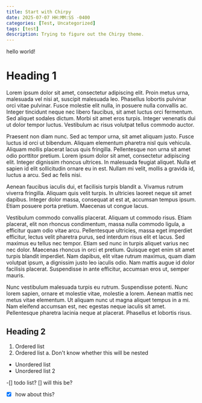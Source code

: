```yaml
---
title: Start with Chirpy
date: 2025-07-07 HH:MM:SS -0400
categories: [Test, Uncategorized]
tags: [test]
description: Trying to figure out the Chirpy theme.
---
```

hello world!

# Heading 1
Lorem ipsum dolor sit amet, consectetur adipiscing elit. Proin metus urna, malesuada vel nisi at, suscipit malesuada leo. Phasellus lobortis pulvinar orci vitae pulvinar. Fusce molestie elit nulla, in posuere nulla convallis ac. Integer tincidunt neque nec libero faucibus, sit amet luctus orci fermentum. Sed aliquet sodales dictum. Morbi sit amet eros turpis. Integer venenatis dui ut dolor tempor luctus. Vestibulum ac risus volutpat tellus commodo auctor.

Praesent non diam nunc. Sed ac tempor urna, sit amet aliquam justo. Fusce luctus id orci ut bibendum. Aliquam elementum pharetra nisl quis vehicula. Aliquam mollis placerat lacus quis fringilla. Pellentesque non urna sit amet odio porttitor pretium. Lorem ipsum dolor sit amet, consectetur adipiscing elit. Integer dignissim rhoncus ultrices. In malesuada feugiat aliquet. Nulla et sapien id elit sollicitudin ornare eu in est. Nullam mi velit, mollis a gravida id, luctus a arcu. Sed ac felis nisi.

Aenean faucibus iaculis dui, et facilisis turpis blandit a. Vivamus rutrum viverra fringilla. Aliquam quis velit turpis. In ultricies laoreet neque sit amet dapibus. Integer dolor massa, consequat at est at, accumsan tempus ipsum. Etiam posuere porta pretium. Maecenas ut congue lacus.

Vestibulum commodo convallis placerat. Aliquam ut commodo risus. Etiam placerat, elit non rhoncus condimentum, massa nulla commodo ligula, a efficitur quam odio vitae arcu. Pellentesque ultricies, massa eget imperdiet efficitur, lectus velit pharetra purus, sed interdum risus elit et lacus. Sed maximus eu tellus nec tempor. Etiam sed nunc in turpis aliquet varius nec nec dolor. Maecenas rhoncus in orci et pretium. Quisque eget enim sit amet turpis blandit imperdiet. Nam dapibus, elit vitae rutrum maximus, quam diam volutpat ipsum, a dignissim justo leo iaculis odio. Nam mattis augue id dolor facilisis placerat. Suspendisse in ante efficitur, accumsan eros ut, semper mauris.

Nunc vestibulum malesuada turpis eu rutrum. Suspendisse potenti. Nunc lorem sapien, ornare et molestie vitae, molestie a lorem. Aenean mattis nec metus vitae elementum. Ut aliquam nunc ut magna aliquet tempus in a mi. Nam eleifend accumsan est, nec egestas neque iaculis sit amet. Pellentesque pharetra lacinia neque at placerat. Phasellus et lobortis risus.

## Heading 2

1. Ordered list
2. Ordered list
	a. Don't know whether this will be nested

- Unordered list
 - Unordered list 2

-[] todo list?
[] will this be?
-[x] how about this?

